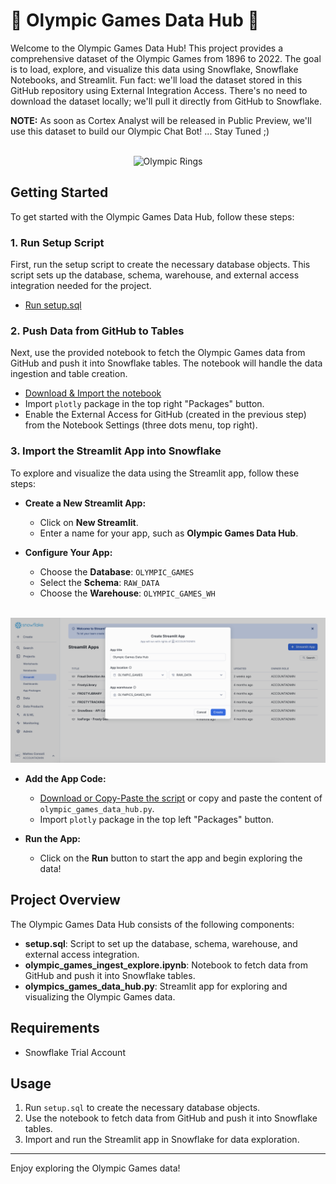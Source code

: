 # 🏅 Olympic Games Data Hub 🏅

Welcome to the Olympic Games Data Hub! This project provides a comprehensive dataset of the Olympic Games from 1896 to 2022. The goal is to load, explore, and visualize this data using Snowflake, Snowflake Notebooks, and Streamlit. Fun fact: we'll load the dataset stored in this GitHub repository using External Integration Access. There's no need to download the dataset locally; we'll pull it directly from GitHub to Snowflake.

**NOTE:** As soon as Cortex Analyst will be released in Public Preview, we'll use this dataset to build our Olympic Chat Bot! ... Stay Tuned ;) 
<p align="center">
  <br>
  <img src="https://github.com/sfc-gh-mconsoli/olympic_games_data_hub/blob/main/images/streamlit_app.gif?raw=true" alt="Olympic Rings"/>
</p>

## Getting Started

To get started with the Olympic Games Data Hub, follow these steps:

### 1. Run Setup Script

First, run the setup script to create the necessary database objects. This script sets up the database, schema, warehouse, and external access integration needed for the project.

- [Run setup.sql](https://github.com/sfc-gh-mconsoli/olympic_games_data_hub/blob/main/setup.sql)

### 2. Push Data from GitHub to Tables

Next, use the provided notebook to fetch the Olympic Games data from GitHub and push it into Snowflake tables. The notebook will handle the data ingestion and table creation.

- [Download & Import the notebook](https://github.com/sfc-gh-mconsoli/olympic_games_data_hub/blob/main/olympic_games_ingest_explore.ipynb)
- Import `plotly` package in the top right "Packages" button.
- Enable the External Access for GitHub (created in the previous step) from the Notebook Settings (three dots menu, top right).
  
### 3. Import the Streamlit App into Snowflake

To explore and visualize the data using the Streamlit app, follow these steps:

- **Create a New Streamlit App:**
  - Click on **New Streamlit**.
  - Enter a name for your app, such as **Olympic Games Data Hub**.
  
- **Configure Your App:**
  - Choose the **Database**: `OLYMPIC_GAMES`
  - Select the **Schema**: `RAW_DATA`
  - Choose the **Warehouse**: `OLYMPIC_GAMES_WH`

<p align="center">
  <br>
  <img src="https://github.com/sfc-gh-mconsoli/olympic_games_data_hub/blob/main/images/screenshot_create_app.png?raw=true" alt="Olympic Rings"/>
</p>

- **Add the App Code:**
  - [Download or Copy-Paste the script](https://github.com/sfc-gh-mconsoli/olympic_games_data_hub/blob/main/olympic_games_data_hub.py) or copy and paste the content of `olympic_games_data_hub.py`.
  - Import `plotly` package in the top left "Packages" button.


- **Run the App:**
  - Click on the **Run** button to start the app and begin exploring the data!


## Project Overview

The Olympic Games Data Hub consists of the following components:

- **setup.sql**: Script to set up the database, schema, warehouse, and external access integration.
- **olympic_games_ingest_explore.ipynb**: Notebook to fetch data from GitHub and push it into Snowflake tables.
- **olympics_games_data_hub.py**: Streamlit app for exploring and visualizing the Olympic Games data.

## Requirements

- Snowflake Trial Account

## Usage

1. Run `setup.sql` to create the necessary database objects.
2. Use the notebook to fetch data from GitHub and push it into Snowflake tables.
3. Import and run the Streamlit app in Snowflake for data exploration.

---

Enjoy exploring the Olympic Games data!
